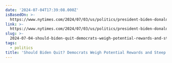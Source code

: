 ```yaml
---
date: '2024-07-04T17:39:08.000Z'
isBasedOn: >-
  https://www.nytimes.com/2024/07/03/us/politics/president-biden-donald-trump-campaign-2024-democrats.html?smid=url-share
link: >-
  https://www.nytimes.com/2024/07/03/us/politics/president-biden-donald-trump-campaign-2024-democrats.html?smid=url-share
slug: >-
  2024-07-04-should-biden-quit-democrats-weigh-potential-rewards-and-steep-risks-the
tags:
  - politics
title: 'Should Biden Quit? Democrats Weigh Potential Rewards and Steep Risks - The '
---
```

 
